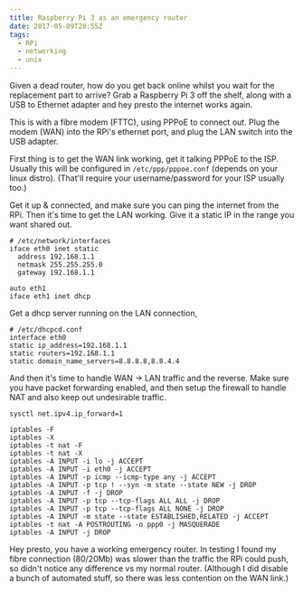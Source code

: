 ```yaml
---
title: Raspberry Pi 3 as an emergency router
date: 2017-05-09T20:55Z
tags:
  - RPi
  - networking
  - unix
---
```


Given a dead router, how do you get back online whilst you wait for the replacement part to arrive? Grab a Raspberry Pi 3 off the shelf, along with a USB to Ethernet adapter and hey presto the internet works again.

This is with a fibre modem (FTTC), using PPPoE to connect out. Plug the modem (WAN) into the RPi's ethernet port, and plug the LAN switch into the USB adapter.

First thing is to get the WAN link working, get it talking PPPoE to the ISP. Usually this will be configured in `/etc/ppp/pppoe.conf` (depends on your linux distro). (That'll require your username/password for your ISP usually too.)

Get it up & connected, and make sure you can ping the internet from the RPi. Then it's time to get the LAN working. Give it a static IP in the range you want shared out.

```
# /etc/network/interfaces
iface eth0 inet static
  address 192.168.1.1
  netmask 255.255.255.0
  gateway 192.168.1.1

auto eth1
iface eth1 inet dhcp
```

Get a dhcp server running on the LAN connection, 

```
# /etc/dhcpcd.conf
interface eth0
static ip_address=192.168.1.1
static routers=192.168.1.1
static domain_name_servers=8.8.8.8,8.8.4.4
```

And then it's time to handle WAN -> LAN traffic and the reverse. Make sure you have packet forwarding enabled, and then setup the firewall to handle NAT and also keep out undesirable traffic.

```shell
sysctl net.ipv4.ip_forward=1

iptables -F
iptables -X
iptables -t nat -F
iptables -t nat -X
iptables -A INPUT -i lo -j ACCEPT
iptables -A INPUT -i eth0 -j ACCEPT
iptables -A INPUT -p icmp --icmp-type any -j ACCEPT
iptables -A INPUT -p tcp ! --syn -m state --state NEW -j DROP
iptables -A INPUT -f -j DROP
iptables -A INPUT -p tcp --tcp-flags ALL ALL -j DROP
iptables -A INPUT -p tcp --tcp-flags ALL NONE -j DROP
iptables -A INPUT -m state --state ESTABLISHED,RELATED -j ACCEPT
iptables -t nat -A POSTROUTING -o ppp0 -j MASQUERADE
iptables -A INPUT -j DROP
```

Hey presto, you have a working emergency router. In testing I found my fibre connection (80/20Mb) was slower than the traffic the RPi could push, so didn't notice any difference vs my normal router. (Although I did disable a bunch of automated stuff, so there was less contention on the WAN link.)

